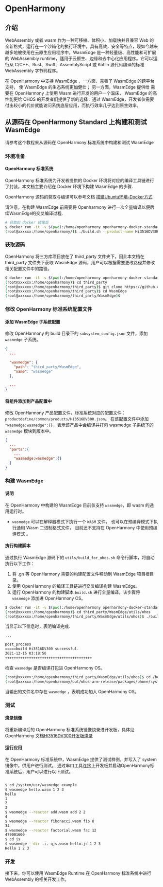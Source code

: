# OpenHarmony

## 介绍

WebAssembly 或者 wasm 作为一种可移植、体积小、加载快并且兼容 Web 的全新格式，运行在一个沙箱化的执行环境中，具有高效，安全等特点，现如今越来越多地被使用在云原生应用程序中。WasmEdge 是一种轻量级、高性能和可扩展的 WebAssembly runtime，适用于云原生、边缘和去中心化应用程序。它可以运行从 C/C++、Rust、Swift、AssemblyScript 或 Kotlin 源代码编译的标准 WebAssembly 字节码程序。

在 OpenHarmony 中支持 WasmEdge ，一方面，完善了 WasmEdge 的跨平台支持， 使 WasmEdge 的生态系统更加健壮； 另一方面，WasmEdge 提供给 需要在 OpenHarmony 上使用 Wasm 进行开发的用户一个温床， WasmEdge 的高性能更给 OHOS 的开发者们提供了新的选择：通过 WasmEdge，开发者仅需要付出较小的代价就能访问系统底层应用，而执行效率几乎达到原生效率。

## 从源码在 OpenHarmony Standard 上构建和测试 WasmEdge

请参考这个教程来从源码在 OpenHarmony 标准系统中构建和测试 WasmEdge

### 环境准备

#### OpenHarmony 标准系统

OpenHarmony 标准系统为开发者提供的 Docker 环境将对应的编译工具链进行了封装，本文档主要介绍在 Docker 环境下构建 WasmEdge 的步骤.

OpenHarmony 源码的获取与编译可以参考文档 [搭建Ubuntu环境-Docker方式](https://www.openharmony.cn/pages/00010102/)

请注意，在构建 WasmEdge 前需要将 Openharmony 进行一次全量编译以便后续WasmEdge的交叉编译过程.

```bash
# 获取到 docker 镜像后
$ docker run -it -v $(pwd):/home/openharmony openharmony-docker-standard:0.0.5
(root@xxxxxx:/home/openharmony/)$ ./build.sh --product-name Hi3516DV300
```

### 获取源码

OpenHarmony 将三方库项目放在了 third_party 文件夹下，因此本文档在 third_party 文件夹下获取 WasmEdge 源码，用户可以根据需要更改路径并修改相关配置文件中的路径。

```bash
$ docker run -it -v $(pwd):/home/openharmony openharmony-docker-standard:0.0.5
(root@xxxxxx:/home/openharmony)$ cd third_party
(root@xxxxxx:/home/openharmony/third_party)$ git clone https://github.com/WasmEdge/WasmEdge.git
(root@xxxxxx:/home/openharmony/third_party)$ cd WasmEdge
(root@xxxxxx:/home/openharmony/third_party/WasmEdge)$ 
```

### 修改 OpenHarmony 标准系统配置文件

#### 添加 WasmEdge 子系统配置

修改 OpenHarmony 的 build 目录下的 `subsystem_config.json` 文件，添加 `wasmedge` 子系统。

```json
{
  ...
  
  "wasmedge": {
    "path": "third_party/WasmEdge",
    "name": "wasmedge"
  },
  
  ...
}
```

#### 将组件添加到产品配置中

修改 OpenHarmony 产品配置文件，标准系统对应的配置文件：`productdefine/common/products/Hi3516DV300.json`。
在该配置文件中添加 `"wasmedge:wasmedge":{}`，表示该产品中会编译并打包 wasmedge 子系统下的 `wasmedge` 模块到版本中。

```json
{
  ...
  "parts":{
    ...
    "wasmedge:wasmedge":{}
  }
}
```

### 构建 WasmEdge

#### 说明

在 OpenHarmony 中构建的 WasmEdge 目前仅支持 `wasmedge`，即 wasm 的通用运行时。

* `wasmedge` 可以在解释器模式下执行一个 `WASM` 文件， 也可以在预编译模式下执行通用 Wasm 二进制格式文件， 目前还不支持在 OpenHarmony 中使用预编译模式 。

#### 执行构建脚本

通过执行 WasmEdge 源码下的 `utils/build_for_ohos.sh` 命令行脚本，将自动执行以下工作：

1. 将 .gn 等 OpenHarmony 需要的构建配置文件移动到 WasmEdge 项目根目录。
2. 使用 OpenHarmony 的编译工具链进行交叉编译构建 WasmEdge。
3. 运行 OpenHarmony 的构建脚本 `build.sh` 进行全量编译，该步骤将 `wasmedge` 添加进 OpenHarmony OS。

```bash
$ docker run -it -v $(pwd):/home/openharmony openharmony-docker-standard:0.0.5
(root@xxxxxx:/home/openharmony)$ cd third_party/WasmEdge/utils/ohos
(root@xxxxxx:/home/openharmony/third_party/WasmEdge/utils/ohos)$ ./build_for_ohos.sh /home/openharmony
```

当显示以下信息时，表明编译完成.

```bash
...

post_process
=====build Hi3516DV300 successful.
2021-12-15 03:18:50
++++++++++++++++++++++++++++++++++++++++

```

检查 `wasmedge` 是否编译打包进 OpenHarmony OS。

```bash
(root@xxxxxx:/home/openharmony/third_party/WasmEdge/utils/ohos)$ cd /home/openharmony/out/ohos-arm-release/packages/phone/system/bin
(root@xxxxxx:/home/openharmony/out/ohos-arm-release/packages/phone/system/bin)$ ls 
```

当输出的文件名中存在 `wasmedge` ，表明成功加入 OpenHarmony OS。

### 测试

#### 烧录镜像

将重新编译后的 OpenHarmony 标准系统镜像烧录进开发板，具体见 OpenHarmony 文档[Hi3516DV300开发板烧录](https://device.harmonyos.com/cn/docs/documentation/guide/hi3516_upload-0000001052148681)

#### 运行应用

在 OpenHarmony 标准系统中，WasmEdge 提供了测试样例，并写入了 system 镜像中，供用户进行测试。
通过串口工具连接上开发板并启动OpenHarmony标准系统后，用户可以进行以下测试。

```bash

$ cd /system/usr/wasmedge_example
$ wasmedge hello.wasm 1 2 3
hello
1
2
3
$ wasmedge --reactor add.wasm add 2 2
4
$ wasmedge --reactor fibonacci.wasm fib 8
34
$ wasmedge --reactor factorial.wasm fac 12
479001600
$ cd js
$ wasmedge --dir .:. qjs.wasm hello.js 1 2 3
Hello 1 2 3

```

### 开发

接下来，你可以使用 WasmEdge Runtime 在 OpenHarmony 标准系统中进行 WebAssembly 的相关开发工作。
